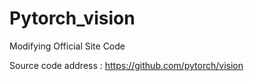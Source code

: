 # Pytorch_vision
Modifying Official Site Code

Source code address : https://github.com/pytorch/vision
